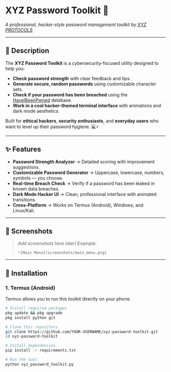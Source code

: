 # XYZ Password Toolkit 🔐  
*A professional, hacker-style password management toolkit by [XYZ PROTOCOLS](https://xyzprotocols.blogspot.com)*

---

## 📜 Description
The **XYZ Password Toolkit** is a cybersecurity-focused utility designed to help you:
- **Check password strength** with clear feedback and tips.
- **Generate secure, random passwords** using customizable character sets.
- **Check if your password has been breached** using the [HaveIBeenPwned](https://haveibeenpwned.com/) database.
- **Work in a cool hacker-themed terminal interface** with animations and dark mode aesthetics.

Built for **ethical hackers**, **security enthusiasts**, and **everyday users** who want to level up their password hygiene. 💻⚡

---

## ✨ Features
- **Password Strength Analyzer** → Detailed scoring with improvement suggestions.
- **Customizable Password Generator** → Uppercase, lowercase, numbers, symbols — you choose.
- **Real-time Breach Check** → Verify if a password has been leaked in known data breaches.
- **Dark Mode Hacker UI** → Clean, professional interface with animated transitions.
- **Cross-Platform** → Works on Termux (Android), Windows, and Linux/Kali.

---

## 📸 Screenshots
> *Add screenshots here later!*
> Example:
> ```
> ![Main Menu](screenshots/main_menu.png)
> ```

---

## 🚀 Installation

### **1. Termux (Android)**
Termux allows you to run this toolkit directly on your phone.

```bash
# Install required packages
pkg update && pkg upgrade
pkg install python git

# Clone this repository
git clone https://github.com/YOUR-USERNAME/xyz-password-toolkit.git
cd xyz-password-toolkit

# Install dependencies
pip install -r requirements.txt

# Run the tool
python xyz_password_toolkit.py
